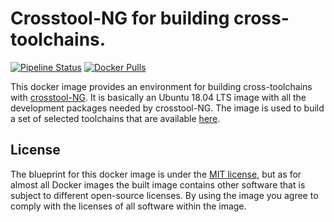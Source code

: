 # Crosstool-NG for building cross-toolchains.

[![Pipeline Status](https://img.shields.io/azure-devops/build/griffinplus/788a3dbf-c773-454e-803a-eaebc02f7f84/20/master?label=Pipeline%20Status)](https://dev.azure.com/griffinplus/Cross-Toolchains/_build?definitionId=20)
[![Docker Pulls](https://img.shields.io/docker/pulls/griffinplus/toolchain-builder.svg)](https://hub.docker.com/r/griffinplus/toolchain-builder/)

This docker image provides an environment for building cross-toolchains with [crosstool-NG](https://crosstool-ng.github.io/).
It is basically an Ubuntu 18.04 LTS image with all the development packages needed by crosstool-NG.
The image is used to build a set of selected toolchains that are available [here](https://github.com/GriffinPlus/toolchains).

## License

The blueprint for this docker image is under the [MIT license](https://github.com/GriffinPlus/toolchains/blob/master/LICENSE),
but as for almost all Docker images the built image contains other software that is subject to different open-source licenses.
By using the image you agree to comply with the licenses of all software within the image.
